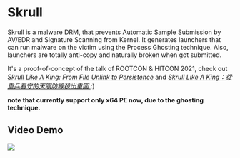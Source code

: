 # Skrull

Skrull is a malware DRM, that prevents Automatic Sample Submission by AV/EDR and Signature Scanning from Kernel. It generates launchers that can run malware on the victim using the Process Ghosting technique. Also, launchers are totally anti-copy and naturally broken when got submitted.

It's a proof-of-concept of the talk of ROOTCON & HITCON 2021, check out *[Skrull Like A King: From File Unlink to Persistence](https://rootcon.org/html/rc15/talks#skull_like_a_king)* and *[Skrull Like A King：從重兵看守的天眼防線殺出重圍
](https://hitcon.org/2021/agenda/fde63a27-5814-4058-83c9-d3788327f200/)* :)

**note that currently support only x64 PE now, due to the ghosting technique.**

## Video Demo
[![](https://img.youtube.com/vi/pRjRwl9tjXs/0.jpg)](https://www.youtube.com/watch?v=pRjRwl9tjXs)
